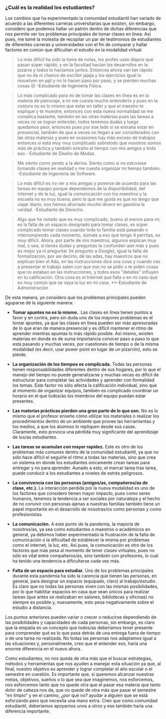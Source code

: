 ### ¿Cuál es la realidad los estudiantes?

Los cambios que ha experimentado la comunidad estudiantil han variado de acuerdo a las diferentes carreras universitarias que existen, sin embargo, considero que podemos hallar un patrón dentro de dichas diferencias que nos permite ver los problemas principales de tomar clases en línea. Así pues, me tomé la molestia de recopilar un par de testimonios de estudiantes de diferentes carreras y universidades con el fin de comparar y hallar factores en común que dificultan el estudio en la modalidad virtual.

> Lo más difícil ha sido la toma de notas, los profes usan diapos que pasan súper rápido, y en la facultad hacían los desarrollos en la pizarra y todos lo hacíamos juntos. Entonces ahora van tan rápido que no da ni chance de escribir jajaja y los ejercicios igual lo resuelven en ppt y no lo hacen paso por paso, y se pierden muchas cosas 😞
> -Estudiante de Ingeniería Física.

> Lo más complicado para mí de tomar las clases en línea es en la materia de patronaje, a mí me cuesta mucho entenderlo y pues en la costura no es lo mismo que estar en taller y que el maestro te explique y te muestre, entonces con esta nueva normalidad se me complica bastante, también en las otras materias pues las tareas a veces no se logran entender, todos tenemos dudas y luego quedamos peor, entonces pues por ese lado sí se extraña estar en presencial, también de que a veces no llegan a ser considerados con las otras materias y pues en ocasiones hay más exceso de trabajos entonces sí está muy muy complicado sobretodo que nosotros somos más de práctica y también extraño el tiempo con mis amigos y todo eso.
> -Estudiante de Diseño de Modas.

> Me siento como yendo a la deriva. Siento como si no estuviese tomando clases en realidad y me cuesta organizar mi tiempo también.
> -Estudiante de Ingeniería de Software.

> Lo más difícil es no ver a mis amigas y ponerse de acuerdo para las tareas en equipo porque dependemos de la disponibilidad, del internet y de la luz, igual la comunicación con los maestros y la escuela no es muy buena, pero lo que me gusta es que no tengo que viajar diario, nos hemos ahorrado mucho dinero en gasolina la verdad.
> -Estudiante de Derecho.

> Algo que he notado que es muy complicado, bueno al menos para mí, es la falta de un espacio designado para tomar clases, es súper complicado tomar clases cuando toda tu familia está pasando o interrumpiendo cada momento, súmale a eso que tengo 4 perritas, es muy difícil. Ahora, por parte de mis maestros, algunos explican muy mal, o sea, si tienes dudas y preguntas te confunden aún más y pues es mejor ya ni preguntar (le pregunto a Google), igual la falta de formalización, por así decirlo, de las adas, hay maestros que no explican bien el Ada, en las instrucciones dice una cosa y cuando vas a presentar el trabajo salen con que eso no se pidió o te piden cosas que no estaban en las instrucciones, y todos esos "detalles" influyen en tu calificación. Otra cosa es el Internet que falla o en mi caso que es muy común que se vaya la luz en mi casa.
> **-Estudiante de Administración

De esta manera, yo considero que los problemas principales pueden aguparse de la siguiente manera:
- **Tomar apuntes no es lo mismo.**. Las clases en línea tienen puntos a favor y en contra, pero sin duda uno de los mayores problemas es el tomar apuntes, ya que las clases en línea pueden ser más apresuradas de lo que eran de manera presencial y es difícil mantener el ritmo de aprender mientras apuntas lo más rápido posible. Así mismo, existen materias en donde es de suma importancia conocer paso a paso lo que está pasando y muchas veces, por cuestiones de tiempo o de la misma modalidad (es decir, usar power point en lugar de un pizarrón), esto se pierde.

- **La organización de los tiempos es complicada.** Todas las personas tienen responsabilidades diferentes dentro de sus hogares, por lo que el manejo del tiempo no puede generalizarse y muchas veces es difícil de estructurar para completar las actividades y aprender con formalidad los temas. Este factor no sólo afecta la calificación individual, sino que al momento de organizar equipos, también es complicado coordinar un horario en el que todos/as los miembros del equipo puedan estar presentes.

- **Las materias prácticas pierden una gran parte de lo que son.** No es lo mismo que el profesor enseñe cómo utilizar los materiales o realizar los procedimientos dentro de un ambiente que provee las herramientas y los medios, a que los alumnos lo repliquen desde sus casas. Claramente, esto provoca una pérdida muy significante del aprendizaje de los/as estudiantes.

- **Las tareas se acumulan con mayor rapidez.** Este es otro de los problemas más comunes dentro de la comunidad estudiantil, ya que no sólo hace difícil el seguirle el ritmo a todas las materias, sino que crea un sistema en donde los estudiantes únicamente crean tareas para entregar y no para aprender. Aunado a esto, el marcar tarea tras tarea, puede conducir a los estudiantes a niveles de estrés peligrosos.

- **La convivencia con las personas (amigos/as, compañeros/as de clase, etc.).** La interacción perdida por la nueva modalidad es uno de los factores que considero tienen mayor impacto, pues como seres humanos, tenemos la tendencia a ser sociales por naturaleza y el hecho de no convivir con personas ajenas a nuestras familias también tiene un papel importante en el desarrollo de nosotras/os como personas y como profesionistas.

- **La comunicación.** A este punto de la pandemia, la mayoría de nosotros/as, ya sea como estudiantes o maestros o académicos en general, ya debimos haber experimentado la frustración de la falta de comunicación o la dificultad de establecer la misma por problemas como el internet, la luz, etc. Así pues, la comunicación es otro de los factores que más pesa al momento de tener clases virtuales, pues no sólo es vital entre compañeros/as, sino también con profesores, lo cual ha tenido una tendencia a dificultarse cada vez más.

- **Falta de un espacio para estudiar.** Uno de los problemas principales durante esta pandemia ha sido la carencia que tienen las personas, en general, para designar un espacio (equipado, claro) al trabajo/estudio. Es claro que no todas las personas viven con las mismas posibilidades, por lo que habilitar espacios en casa que sean únicos para realizar tareas (que antes se realizaban en salones, bibliotecas y oficinas) no siempre es posible y, nuevamente, esto pesa negativamente sobre el estudio a distancia.

Los puntos anteriores pueden variar o crecer o reducirse dependiendo de las posibilidades y capacidades de cada personas, sin embargo, es claro que la empatía es un concepto que todos/as deberíamos tener presente para comprender qué es lo que pasa detrás de una entrega fuera de tiempo o de una tarea no realizada. No todas las personas nos adaptamos igual a las situaciones y, personalmente, creo que el entender eso, haría una enorme diferencia en el nuevo ahora.

Como estudiantes, no nos queda de otra más que el buscar estrategias, métodos y herramientas que nos ayuden a manejar esta situación ya que, al final, nuestro objetivo es aprender y lograr completar el año escolar o el semestre en cuestión. Es importante que, si queremos alcanzar nuestras metas, objetivos, sueños o lo que sea que imaginemos, nos esforcemos, nos esforcemos tanto que no quede otra que el pasar esa materia que tanto dolor de cabeza nos da, que no quede de otra más que pasar el semestre "en limpio" y en el camino, ¿por qué no? ayudar a alguien que se está esforzando pero que necesita una mano extra. Creo que como comunidad estudiantil, deberíamos apoyarnos unos a otros y eso también haría una diferencia importante.